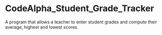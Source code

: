 # CodeAlpha_Student_Grade_Tracker
A program that allows a teacher to enter student grades and compute their average, highest and lowest scores.
